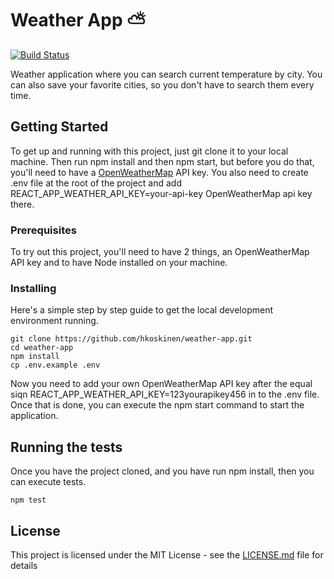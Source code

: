 # Weather App ⛅

[![Build Status](https://travis-ci.org/hkoskinen/weather-app.svg?branch=master)](https://travis-ci.org/hkoskinen/weather-app)

Weather application where you can search current temperature by city. You can also save your favorite cities, so you don't have to search them every time.

## Getting Started

To get up and running with this project, just git clone it to your local machine. Then run npm install and then npm start, but before you do that, you'll need to have a [OpenWeatherMap](https://openweathermap.org/) API key. You also need to create .env file at the root of the project and add REACT_APP_WEATHER_API_KEY=your-api-key OpenWeatherMap api key there.

### Prerequisites

To try out this project, you'll need to have 2 things, an OpenWeatherMap API key and to have Node installed on your machine.

### Installing

Here's a simple step by step guide to get the local development environment running.

```
git clone https://github.com/hkoskinen/weather-app.git
cd weather-app
npm install
cp .env.example .env
```

Now you need to add your own OpenWeatherMap API key after the equal siqn REACT_APP_WEATHER_API_KEY=123yourapikey456 in to the .env file. Once that is done, you can execute the npm start command to start the application.


## Running the tests

Once you have the project cloned, and you have run npm install, then you can execute tests.

```
npm test
```

## License

This project is licensed under the MIT License - see the [LICENSE.md](LICENSE.md) file for details
